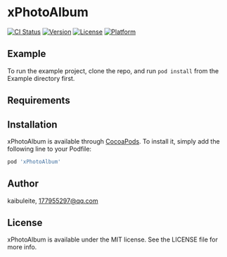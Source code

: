 # xPhotoAlbum

[![CI Status](https://img.shields.io/travis/kaibuleite/xPhotoAlbum.svg?style=flat)](https://travis-ci.org/kaibuleite/xPhotoAlbum)
[![Version](https://img.shields.io/cocoapods/v/xPhotoAlbum.svg?style=flat)](https://cocoapods.org/pods/xPhotoAlbum)
[![License](https://img.shields.io/cocoapods/l/xPhotoAlbum.svg?style=flat)](https://cocoapods.org/pods/xPhotoAlbum)
[![Platform](https://img.shields.io/cocoapods/p/xPhotoAlbum.svg?style=flat)](https://cocoapods.org/pods/xPhotoAlbum)

## Example

To run the example project, clone the repo, and run `pod install` from the Example directory first.

## Requirements

## Installation

xPhotoAlbum is available through [CocoaPods](https://cocoapods.org). To install
it, simply add the following line to your Podfile:

```ruby
pod 'xPhotoAlbum'
```

## Author

kaibuleite, 177955297@qq.com

## License

xPhotoAlbum is available under the MIT license. See the LICENSE file for more info.
